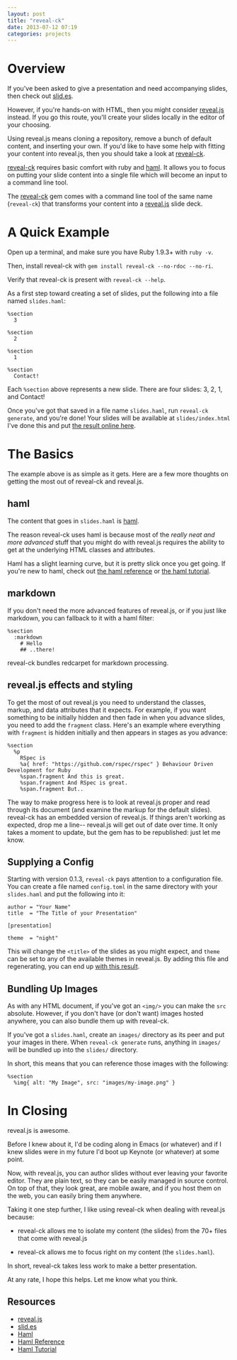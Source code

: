 ```yaml
---
layout: post
title: "reveal-ck"
date: 2013-07-12 07:19
categories: projects
---
```


# Overview

If you've been asked to give a presentation and need accompanying
slides, then check out [slid.es][slides].

However, if you're hands-on with HTML, then you might consider
[reveal.js][reveal-js] instead. If you go this route, you'll create
your slides locally in the editor of your choosing.

Using reveal.js means cloning a repository, remove a bunch of default
content, and inserting your own. If you'd like to have some help with
fitting your content into reveal.js, then you should take a look at
[reveal-ck][github-jedcn-reveal-ck].

[reveal-ck][github-jedcn-reveal-ck] requires basic comfort with ruby
and [haml][haml]. It allows you to focus on putting your slide content
into a single file which will become an input to a command line tool.

The [reveal-ck][github-jedcn-reveal-ck] gem comes with a command line
tool of the same name (`reveal-ck`) that transforms your content into
a [reveal.js][reveal-js] slide deck.

# A Quick Example

Open up a terminal, and make sure you have Ruby 1.9.3+ with `ruby -v`.

Then, install reveal-ck with `gem install reveal-ck --no-rdoc --no-ri`.

Verify that reveal-ck is present with `reveal-ck --help`.

As a first step toward creating a set of slides, put the following
into a file named `slides.haml`:

```
%section
  3

%section
  2

%section
  1

%section
  Contact!
```

Each `%section` above represents a new slide. There are four slides:
3, 2, 1, and Contact!

Once you've got that saved in a file name `slides.haml`, run
`reveal-ck generate`, and you're done! Your slides will be available
at `slides/index.html` I've done this and put
[the result online here](../../files/posts/reveal-ck/simple/slides/index.html).

# The Basics

The example above is as simple as it gets. Here are a few more
thoughts on getting the most out of reveal-ck and reveal.js.

## haml

The content that goes in `slides.haml` is [haml][haml].

The reason reveal-ck uses haml is because most of the _really neat and
more advanced_ stuff that you might do with reveal.js requires the
ability to get at the underlying HTML classes and attributes.

Haml has a slight learning curve, but it is pretty slick once you get
going. If you're new to haml, check out
[the haml reference][haml-reference] or
[the haml tutorial][haml-tutorial].

## markdown

If you don't need the more advanced features of reveal.js, or if you
just like markdown, you can fallback to it with a haml filter:

```
%section
  :markdown
    # Hello
    ## ..there!
```

reveal-ck bundles redcarpet for markdown processing.

## reveal.js effects and styling

To get the most of out reveal.js you need to understand the classes,
markup, and data attributes that it expects. For example, if you want
something to be initially hidden and then fade in when you advance
slides, you need to add the `fragment` class. Here's an example where
everything with `fragment` is hidden initially and then appears in
stages as you advance:

```
%section
  %p
    RSpec is
    %a{ href: "https://github.com/rspec/rspec" } Behaviour Driven Development for Ruby
    %span.fragment And this is great.
    %span.fragment And RSpec is great.
    %span.fragment But..
```

The way to make progress here is to look at reveal.js proper and read
through its document (and examine the markup for the default slides).
reveal-ck has an embedded version of reveal.js. If things aren't
working as expected, drop me a line-- reveal.js will get out of date
over time. It only takes a moment to update, but the gem has to be
republished: just let me know.

## Supplying a Config

Starting with version 0.1.3, `reveal-ck` pays attention to a
configuration file. You can create a file named `config.toml` in the
same directory with your `slides.haml` and put the following into it:

```
author = "Your Name"
title  = "The Title of your Presentation"

[presentation]

theme  = "night"
```

This will change the `<title>` of the slides as you might expect, and
`theme` can be set to any of the available themes in reveal.js. By
adding this file and regenerating, you can end up
[with this result](../../files/posts/reveal-ck/simple-with-config/slides/index.html).

## Bundling Up Images

As with any HTML document, if you've got an `<img/>` you can make the
`src` absolute. However, if you don't have (or don't want) images
hosted anywhere, you can also bundle them up with reveal-ck.

If you've got a `slides.haml`, create an `images/` directory as its
peer and put your images in there. When `reveal-ck generate` runs,
anything in `images/` will be bundled up into the `slides/` directory.

In short, this means that you can reference those images with the
following:

```
%section
  %img{ alt: "My Image", src: "images/my-image.png" }
```

# In Closing

reveal.js is awesome.

Before I knew about it, I'd be coding along in Emacs (or whatever) and
if I knew slides were in my future I'd boot up Keynote (or whatever)
at some point.

Now, with reveal.js, you can author slides without ever leaving your
favorite editor. They are plain text, so they can be easily managed in
source control. On top of that, they look great, are mobile aware, and
if you host them on the web, you can easily bring them anywhere.

Taking it one step further, I like using reveal-ck when dealing with
reveal.js because:

* reveal-ck allows me to isolate my content (the slides) from the 70+
  files that come with reveal.js

* reveal-ck allows me to focus right on my content (the
  `slides.haml`).

In short, reveal-ck takes less work to make a better presentation.

At any rate, I hope this helps. Let me know what you think.

## Resources

* [reveal.js][reveal-js]
* [slid.es][slides]
* [Haml][haml]
* [Haml Reference][haml-reference]
* [Haml Tutorial][haml-tutorial]

[reveal-js]: http://lab.hakim.se/reveal-js/
[slides]: http://slid.es/
[haml]: http://haml.info/
[haml-tutorial]: http://haml.info/tutorial.html
[haml-reference]: http://haml.info/docs/yardoc/file.REFERENCE.html
[github-jedcn-reveal-ck]: https://github.com/jedcn/reveal-ck
